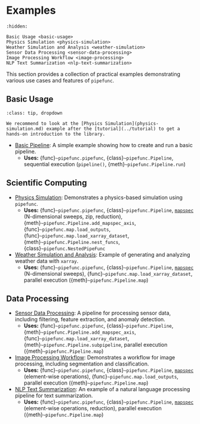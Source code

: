 # Examples

```{toctree}
:hidden:

Basic Usage <basic-usage>
Physics Simulation <physics-simulation>
Weather Simulation and Analysis <weather-simulation>
Sensor Data Processing <sensor-data-processing>
Image Processing Workflow <image-processing>
NLP Text Summarization <nlp-text-summarization>
```

This section provides a collection of practical examples demonstrating various use cases and features of `pipefunc`.

## Basic Usage

```{admonition} Skip this if you did the [tutorial](../tutorial)!
:class: tip, dropdown

We recommend to look at the [Physics Simulation](physics-simulation.md) example after the [tutorial](../tutorial) to get a hands-on introduction to the library.
```

- [Basic Pipeline](basic-usage.md): A simple example showing how to create and run a basic pipeline.
  - **Uses:** {func}`~pipefunc.pipefunc`, {class}`~pipefunc.Pipeline`, sequential execution (`pipeline()`, {meth}`~pipefunc.Pipeline.run`)

## Scientific Computing

- [Physics Simulation](physics-simulation.md): Demonstrates a physics-based simulation using `pipefunc`.
  - **Uses:** {func}`~pipefunc.pipefunc`, {class}`~pipefunc.Pipeline`, [`mapspec`](../concepts/mapspec.md) (N-dimensional sweeps, zip, reduction), {meth}`~pipefunc.Pipeline.add_mapspec_axis`, {func}`~pipefunc.map.load_outputs`, {func}`~pipefunc.map.load_xarray_dataset`, {meth}`~pipefunc.Pipeline.nest_funcs`, {class}`~pipefunc.NestedPipeFunc`
- [Weather Simulation and Analysis](weather-simulation.md): Example of generating and analyzing weather data with `xarray`.
  - **Uses:** {func}`~pipefunc.pipefunc`, {class}`~pipefunc.Pipeline`, [`mapspec`](../concepts/mapspec.md) (N-dimensional sweeps), {func}`~pipefunc.map.load_xarray_dataset`, parallel execution ({meth}`~pipefunc.Pipeline.map`)

## Data Processing

- [Sensor Data Processing](sensor-data-processing.md): A pipeline for processing sensor data, including filtering, feature extraction, and anomaly detection.
  - **Uses:** {func}`~pipefunc.pipefunc`, {class}`~pipefunc.Pipeline`, {meth}`~pipefunc.Pipeline.add_mapspec_axis`, {func}`~pipefunc.map.load_xarray_dataset`, {meth}`~pipefunc.Pipeline.subpipeline`, parallel execution ({meth}`~pipefunc.Pipeline.map`)
- [Image Processing Workflow](image-processing.md): Demonstrates a workflow for image processing, including segmentation and classification.
  - **Uses:** {func}`~pipefunc.pipefunc`, {class}`~pipefunc.Pipeline`, [`mapspec`](../concepts/mapspec.md) (element-wise operations), {func}`~pipefunc.map.load_outputs`, parallel execution ({meth}`~pipefunc.Pipeline.map`)
- [NLP Text Summarization](nlp-text-summarization.md): An example of a natural language processing pipeline for text summarization.
  - **Uses:** {func}`~pipefunc.pipefunc`, {class}`~pipefunc.Pipeline`, [`mapspec`](../concepts/mapspec.md) (element-wise operations, reduction), parallel execution ({meth}`~pipefunc.Pipeline.map`)
